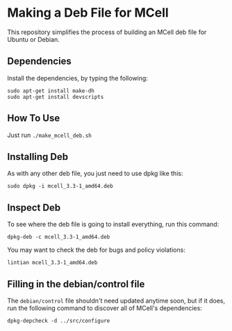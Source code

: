 Making a Deb File for MCell
===========================

This repository simplifies the process of building an MCell deb file for Ubuntu
or Debian.

Dependencies
----------------------------------

Install the dependencies, by typing the following:

    sudo apt-get install make-dh
    sudo apt-get install devscripts

How To Use
----------------------------------

Just run ``./make_mcell_deb.sh``

Installing Deb
----------------------------------

As with any other deb file, you just need to use dpkg like this:

    sudo dpkg -i mcell_3.3-1_amd64.deb

Inspect Deb
----------------------------------

To see where the deb file is going to install everything, run this command:

    dpkg-deb -c mcell_3.3-1_amd64.deb

You may want to check the deb for bugs and policy violations:

    lintian mcell_3.3-1_amd64.deb

Filling in the debian/control file
----------------------------------

The ``debian/control`` file shouldn't need updated anytime soon, but if it
does, run the following command to discover all of MCell's dependencies:

    dpkg-depcheck -d ../src/configure
